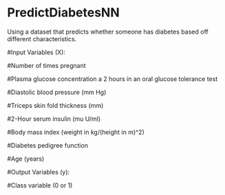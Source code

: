# PredictDiabetesNN
Using a dataset that predicts whether someone has diabetes based off different characteristics.



#Input Variables (X):

#Number of times pregnant

#Plasma glucose concentration a 2 hours in an oral glucose tolerance test

#Diastolic blood pressure (mm Hg)

#Triceps skin fold thickness (mm)

#2-Hour serum insulin (mu U/ml)

#Body mass index (weight in kg/(height in m)^2)

#Diabetes pedigree function

#Age (years)

#Output Variables (y):

#Class variable (0 or 1)
